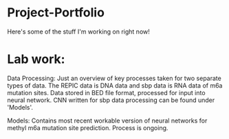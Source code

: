 # Project-Portfolio
Here's some of the stuff I'm working on right now!


# Lab work:
Data Processing:
Just an overview of key processes taken for two separate types of data. The REPIC data is DNA data and sbp data is RNA data of m6a mutation sites. 
Data stored in BED file format, processed for input into neural network. CNN written for sbp data processing can be found under 'Models'.

Models:
Contains most recent workable version of neural networks for methyl m6a mutation site prediction. Process is ongoing.
